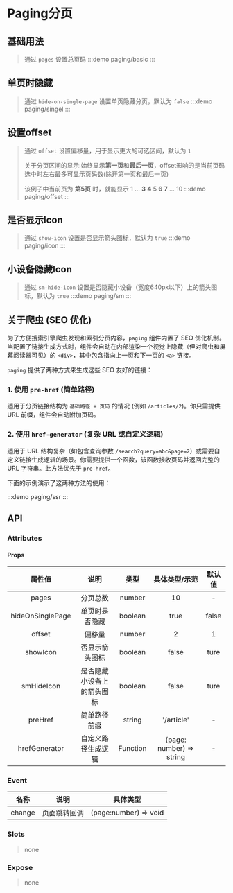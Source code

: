 # Paging分页

## 基础用法
> 通过 `pages` 设置总页码
:::demo paging/basic
:::


## 单页时隐藏
> 通过 `hide-on-single-page` 设置单页隐藏分页，默认为 `false`
:::demo paging/singel
:::


## 设置offset
> 通过 `offset` 设置偏移量，用于显示更大的可选区间，默认为 `1`
>>
> 关于分页区间的显示:始终显示**第一页**和**最后一页**，offset影响的是当前页码选中时左右最多可显示页码数(除开第一页和最后一页)
>>
> 该例子中当前页为 **第5页** 时，就能显示 1 ... **3** **4** 5 **6** **7** ... 10 
:::demo paging/offset
:::


## 是否显示Icon
> 通过 `show-icon` 设置是否显示箭头图标，默认为 `true`
:::demo paging/icon
:::

## 小设备隐藏Icon
> 通过 `sm-hide-icon` 设置是否隐藏小设备（宽度640px以下）上的箭头图标，默认为 `true`
:::demo paging/sm
:::

## 关于爬虫 (SEO 优化)

为了方便搜索引擎爬虫发现和索引分页内容，`paging` 组件内置了 SEO 优化机制。当配置了链接生成方式时，组件会自动在内部渲染一个视觉上隐藏（但对爬虫和屏幕阅读器可见）的 `<div>`，其中包含指向上一页和下一页的 `<a>` 链接。

`paging` 提供了两种方式来生成这些 SEO 友好的链接：

### 1. 使用 `pre-href` (简单路径)

适用于分页链接结构为 `基础路径 + 页码` 的情况 (例如 `/articles/2`)。你只需提供 URL 前缀，组件会自动附加页码。

### 2. 使用 `href-generator` (复杂 URL 或自定义逻辑)

适用于 URL 结构复杂（如包含查询参数 `/search?query=abc&page=2`）或需要自定义链接生成逻辑的场景。你需要提供一个函数，该函数接收页码并返回完整的 URL 字符串。此方法优先于 `pre-href`。

下面的示例演示了这两种方法的使用：

:::demo paging/ssr
:::

## API

### Attributes

#### Props
|      属性值      |            说明            |   类型   |      具体类型/示范       | 默认值 |
| :--------------: | :------------------------: | :------: | :----------------------: | :----: |
|      pages       |          分页总数          |  number  |            10            |   -    |
| hideOnSinglePage |       单页时是否隐藏       | boolean  |           true           | false  |
|      offset      |           偏移量           |  number  |            2             |   1    |
|     showIcon     |       否显示箭头图标       | boolean  |          false           |  ture  |
|    smHideIcon    | 是否隐藏小设备上的箭头图标 | boolean  |          false           |  ture  |
|     preHref      |        简单路径前缀        |  string  |        '/article'        |   -    |
|  hrefGenerator   |     自定义路径生成逻辑     | Function | (page: number) => string |   -    |



### Event

|  名称  |     说明     |       具体类型        |
| :----: | :----------: | :-------------------: |
| change | 页面跳转回调 | (page:number) => void |
### Slots

> none

### Expose

> none
